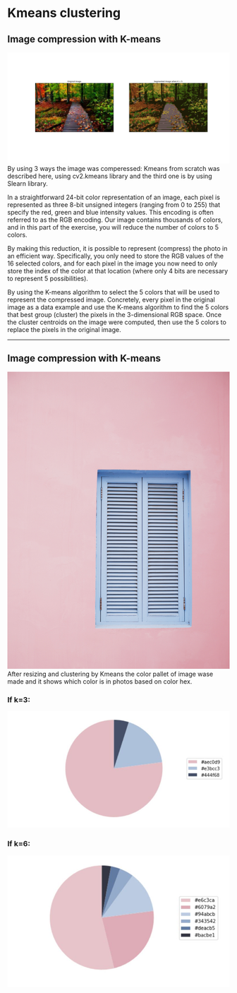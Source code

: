 # Kmeans clustering


## Image compression with K-means

![1-Logo](images/img_compress.png)
By using 3 ways the image was comperessed: Kmeans from scratch was described here, using cv2.kmeans library and the third one is by using Slearn library.


In a straightforward 24-bit color representation of an image, each pixel is represented as three 8-bit unsigned integers (ranging from 0 to 255) that specify the red, green and blue intensity values. This encoding is often referred to as the RGB encoding. Our image contains thousands of colors, and in this part of the exercise, you will reduce the number of colors to 5 colors.

By making this reduction, it is possible to represent (compress) the photo in an efficient way. Specifically, you only need to store the RGB values of the 16 selected colors, and for each pixel in the image you now need to only store the index of the color at that location (where only 4 bits are necessary to represent 5 possibilities).

By using the K-means algorithm to select the 5 colors that will be used to represent the compressed image. Concretely, every pixel in the original image as a data example and use the K-means algorithm to find the 5 colors that best group (cluster) the pixels in the 3-dimensional RGB space. Once the cluster centroids on the image were computed, then use the 5 colors to replace the pixels in the original image.



- - -

## Image compression with K-means

![Logo_](images/wall.jpg)
After resizing and clustering by Kmeans the color pallet of image wase made and it shows which color is in photos based on color hex.

### If k=3:
![Log](images/pie_3.JPG)

### If k=6:
![Logo](images/pie_6.JPG)

